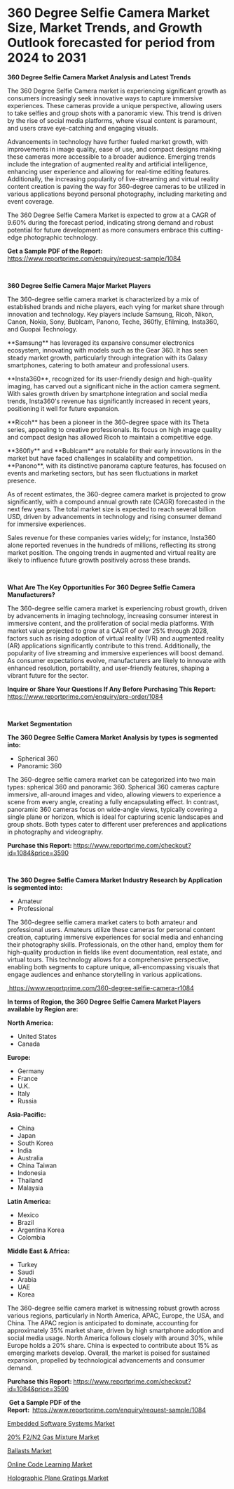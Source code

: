 <p><h1>360 Degree Selfie Camera Market Size, Market Trends, and Growth Outlook forecasted for period from 2024 to 2031</h1></p><p><strong>360 Degree Selfie Camera Market Analysis and Latest Trends</strong></p>
<p><p>The 360 Degree Selfie Camera market is experiencing significant growth as consumers increasingly seek innovative ways to capture immersive experiences. These cameras provide a unique perspective, allowing users to take selfies and group shots with a panoramic view. This trend is driven by the rise of social media platforms, where visual content is paramount, and users crave eye-catching and engaging visuals. </p><p>Advancements in technology have further fueled market growth, with improvements in image quality, ease of use, and compact designs making these cameras more accessible to a broader audience. Emerging trends include the integration of augmented reality and artificial intelligence, enhancing user experience and allowing for real-time editing features. Additionally, the increasing popularity of live-streaming and virtual reality content creation is paving the way for 360-degree cameras to be utilized in various applications beyond personal photography, including marketing and event coverage.</p><p>The 360 Degree Selfie Camera Market is expected to grow at a CAGR of 9.60% during the forecast period, indicating strong demand and robust potential for future development as more consumers embrace this cutting-edge photographic technology.</p></p>
<p><strong>Get a Sample PDF of the Report:&nbsp;</strong> <a href="https://www.reportprime.com/enquiry/request-sample/1084">https://www.reportprime.com/enquiry/request-sample/1084</a></p>
<p>&nbsp;</p>
<p><strong>360 Degree Selfie Camera Major Market Players</strong></p>
<p><p>The 360-degree selfie camera market is characterized by a mix of established brands and niche players, each vying for market share through innovation and technology. Key players include Samsung, Ricoh, Nikon, Canon, Nokia, Sony, Bublcam, Panono, Teche, 360fly, Efilming, Insta360, and Guopai Technology.</p><p>**Samsung** has leveraged its expansive consumer electronics ecosystem, innovating with models such as the Gear 360. It has seen steady market growth, particularly through integration with its Galaxy smartphones, catering to both amateur and professional users. </p><p>**Insta360**, recognized for its user-friendly design and high-quality imaging, has carved out a significant niche in the action camera segment. With sales growth driven by smartphone integration and social media trends, Insta360's revenue has significantly increased in recent years, positioning it well for future expansion.</p><p>**Ricoh** has been a pioneer in the 360-degree space with its Theta series, appealing to creative professionals. Its focus on high image quality and compact design has allowed Ricoh to maintain a competitive edge. </p><p>**360fly** and **Bublcam** are notable for their early innovations in the market but have faced challenges in scalability and competition. **Panono**, with its distinctive panorama capture features, has focused on events and marketing sectors, but has seen fluctuations in market presence.</p><p>As of recent estimates, the 360-degree camera market is projected to grow significantly, with a compound annual growth rate (CAGR) forecasted in the next few years. The total market size is expected to reach several billion USD, driven by advancements in technology and rising consumer demand for immersive experiences.</p><p>Sales revenue for these companies varies widely; for instance, Insta360 alone reported revenues in the hundreds of millions, reflecting its strong market position. The ongoing trends in augmented and virtual reality are likely to influence future growth positively across these brands.</p></p>
<p>&nbsp;</p>
<p><strong>What Are The Key Opportunities For 360 Degree Selfie Camera Manufacturers?</strong></p>
<p><p>The 360-degree selfie camera market is experiencing robust growth, driven by advancements in imaging technology, increasing consumer interest in immersive content, and the proliferation of social media platforms. With market value projected to grow at a CAGR of over 25% through 2028, factors such as rising adoption of virtual reality (VR) and augmented reality (AR) applications significantly contribute to this trend. Additionally, the popularity of live streaming and immersive experiences will boost demand. As consumer expectations evolve, manufacturers are likely to innovate with enhanced resolution, portability, and user-friendly features, shaping a vibrant future for the sector.</p></p>
<p><strong>Inquire or Share Your Questions If Any Before Purchasing This Report:</strong> <a href="https://www.reportprime.com/enquiry/pre-order/1084">https://www.reportprime.com/enquiry/pre-order/1084</a></p>
<p>&nbsp;</p>
<p><strong>Market Segmentation</strong></p>
<p><strong>The 360 Degree Selfie Camera Market Analysis by types is segmented into:</strong></p>
<p><ul><li>Spherical 360</li><li>Panoramic 360</li></ul></p>
<p><p>The 360-degree selfie camera market can be categorized into two main types: spherical 360 and panoramic 360. Spherical 360 cameras capture immersive, all-around images and video, allowing viewers to experience a scene from every angle, creating a fully encapsulating effect. In contrast, panoramic 360 cameras focus on wide-angle views, typically covering a single plane or horizon, which is ideal for capturing scenic landscapes and group shots. Both types cater to different user preferences and applications in photography and videography.</p></p>
<p><strong>Purchase this Report:&nbsp;</strong><a href="https://www.reportprime.com/checkout?id=1084&price=3590">https://www.reportprime.com/checkout?id=1084&price=3590</a></p>
<p>&nbsp;</p>
<p><strong>The 360 Degree Selfie Camera Market Industry Research by Application is segmented into:</strong></p>
<p><ul><li>Amateur</li><li>Professional</li></ul></p>
<p><p>The 360-degree selfie camera market caters to both amateur and professional users. Amateurs utilize these cameras for personal content creation, capturing immersive experiences for social media and enhancing their photography skills. Professionals, on the other hand, employ them for high-quality production in fields like event documentation, real estate, and virtual tours. This technology allows for a comprehensive perspective, enabling both segments to capture unique, all-encompassing visuals that engage audiences and enhance storytelling in various applications.</p></p>
<p><a href="https://www.reportprime.com/360-degree-selfie-camera-r1084">&nbsp;https://www.reportprime.com/360-degree-selfie-camera-r1084</a></p>
<p><strong>In terms of Region, the 360 Degree Selfie Camera Market Players available by Region are:</strong></p>
<p>
    <p> <strong> North America: </strong>
        <ul>
            <li>United States</li>
            <li>Canada</li>
        </ul>
        </p> 
    <p> <strong> Europe: </strong>
        <ul>
            <li>Germany</li>
            <li>France</li>
            <li>U.K.</li>
            <li>Italy</li>
            <li>Russia</li>
        </ul>
        </p> 
    <p> <strong> Asia-Pacific: </strong>
        <ul>
            <li>China</li>
            <li>Japan</li>
            <li>South Korea</li>
            <li>India</li>
            <li>Australia</li>
            <li>China Taiwan</li>
            <li>Indonesia</li>
            <li>Thailand</li>
            <li>Malaysia</li>
        </ul>
        </p> 
    <p> <strong> Latin America: </strong>
        <ul>
            <li>Mexico</li>
            <li>Brazil</li>
            <li>Argentina Korea</li>
            <li>Colombia</li>
        </ul>
        </p> 
    <p> <strong> Middle East & Africa: </strong>
        <ul>
            <li>Turkey</li>
            <li>Saudi</li>
            <li>Arabia</li>
            <li>UAE</li>
            <li>Korea</li>
        </ul>
    </p>
    </p>
<p><p>The 360-degree selfie camera market is witnessing robust growth across various regions, particularly in North America, APAC, Europe, the USA, and China. The APAC region is anticipated to dominate, accounting for approximately 35% market share, driven by high smartphone adoption and social media usage. North America follows closely with around 30%, while Europe holds a 20% share. China is expected to contribute about 15% as emerging markets develop. Overall, the market is poised for sustained expansion, propelled by technological advancements and consumer demand.</p></p>
<p><strong>Purchase this Report: </strong><a href="https://www.reportprime.com/checkout?id=1084&price=3590">https://www.reportprime.com/checkout?id=1084&price=3590</a></p>
<p>&nbsp;<strong>Get a Sample PDF of the Report:&nbsp;&nbsp;</strong><a href="https://www.reportprime.com/enquiry/request-sample/1084">https://www.reportprime.com/enquiry/request-sample/1084</a></p>
<p><strong></strong></p>
<p><p><a href="https://medium.com/@dorothybrooks53/embedded-software-systems-industry-forecast-market-shifts-and-strategic-imperatives-2024-2031-08701cdc7383">Embedded Software Systems Market</a></p><p><a href="https://issuu.com/reportprime-2/docs/20-f2n2-gas-mixture-market-size-203_26771f2fc57cec">20% F2/N2 Gas Mixture Market</a></p><p><a href="https://github.com/guneycigdem35/Market-Research-Report-List-4/blob/main/ballasts-market.md">Ballasts Market</a></p><p><a href="https://medium.com/@tyhd5df/online-code-learning-market-outlook-and-forecast-from-2024-to-2031-d61bfa67e4b6">Online Code Learning Market</a></p><p><a href="https://issuu.com/reportprime-2/docs/holographic-plane-gratings-market-s_a19f6955ba817a">Holographic Plane Gratings Market</a></p></p>